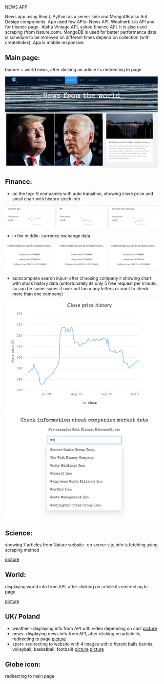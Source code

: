 NEWS APP

News app using React, Python as a server side and MongoDB also Ant Design components. App used few APIs- News API, Weatherbit.io API and for finance page- Alpha Vintage API, yahoo finance API. It is also used scraping (from Nature.com). MongoDB is used for better performance data is schedule to be removed on different times depend on collection (with createIndex).
App is mobile responsive.

## Main page:
banner + world news, after clicking on article its redirecting to page

![picture](img/main-page.png)

## Finance:
* on the top- 9 companies with auto transition, showing close price and small chart with history stock info 
 
 ![picture](img/stock-carousel.png)

* in the middle- currency exchange data

 ![picture](img/currency-info.png)

* autocomplete search input- after choosing company it showing chart with stock history data (unfortunately its only 5 free request per minute, so can be some issues if user put too many letters or want to check more than one company)

![picture](img/chart.png) ![picture](img/autocomplete.png)

## Science:
showing 7 articles from Nature website- on server site info is fetching using scraping method

[picture](img/science.png)


## World:
displaying world info from API, after clicking on article its redirecting to page

[picture](img/world.png)

## UK/ Poland
* weather - displaying info from API with video depending on cast
[picture](img/weather.png)
* news- displaying news info from API, after clicking on article its redirecting to page
[picture](img/news.png)
* sport- redirecting to website with 4 images with different balls (tennis, volleyball, basketball, football)
[picture](img/sport.png) [picture](img/sport-news.png)

## Globe icon:
redirecting to main page